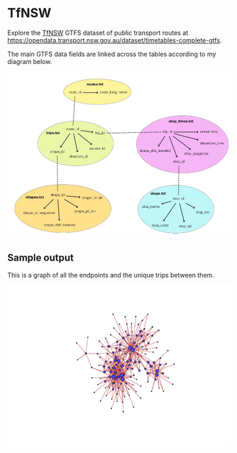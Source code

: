 # TfNSW

Explore the [TfNSW](https://opendata.transport.nsw.gov.au) GTFS dataset of public transport routes at https://opendata.transport.nsw.gov.au/dataset/timetables-complete-gtfs.

The main GTFS data fields are linked across the tables according to my diagram below.

![GTFS data tables](docs/gtfs-data-tables.jpg)

## Sample output

This is a graph of all the endpoints and the unique trips between them.

![Endpoint graph](docs/trip-ends-graph.png)
